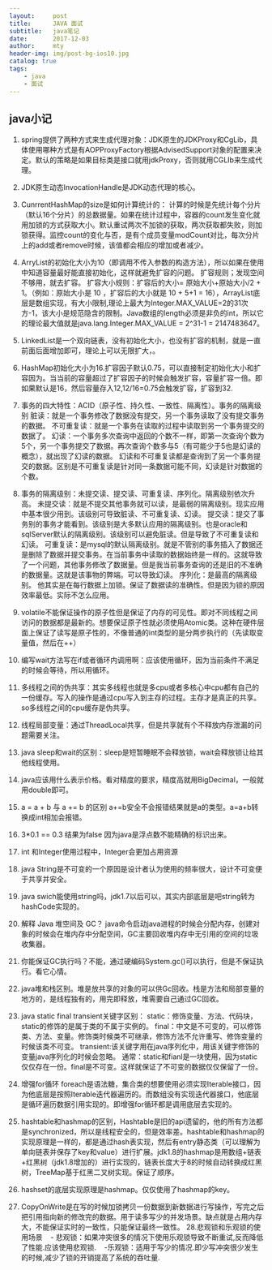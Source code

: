 ```yaml
---
layout:     post
title:      JAVA 面试
subtitle:   java笔记
date:       2017-12-03
author:     mty
header-img: img/post-bg-ios10.jpg
catalog: true
tags:
    - java
    - 面试
---
```



## java小记
1. spring提供了两种方式来生成代理对象：JDK原生的JDKProxy和CgLib，具体使用哪种方式是有AOPProxyFactory根据AdvisedSupport对象的配置来决定。默认的策略是如果目标类是接口就用jdkProxy，否则就用CGLIb来生成代理。
2. JDK原生动态InvocationHandle是JDK动态代理的核心。
3. CunrrentHashMap的size是如何计算统计的：
  计算的时候是先统计每个分片（默认16个分片）的总数据量。如果在统计过程中，容器的count发生变化就用加锁的方式获取大小。默认重试两次不加锁的获取，两次获取都失败，则加锁获得。监控count的变化与否，是有个成员变量modCount对比，每次分片上的add或者remove时候，该值都会相应的增加或者减少。
4. ArryList的初始化大小为10（即调用不传入参数的构造方法），所以如果在使用中知道容量最好能直接初始化，这样就避免扩容的问题。
  扩容规则；发现空间不够用，就去扩容。
  扩容大小规则：扩容后的大小= 原始大小+原始大小/2 + 1。（例如：原始大小是 10 ，扩容后的大小就是 10 + 5+1 = 16），ArrayList底层是数组实现，有大小限制,理论上最大为Integer.MAX_VALUE=2的31次方-1，该大小是规范隐含的限制。Java数组的length必须是非负的int，所以它的理论最大值就是java.lang.Integer.MAX_VALUE = 2^31-1 = 2147483647。
5. LinkedList是一个双向链表，没有初始化大小，也没有扩容的机制，就是一直前面后面增加即可，理论上可以无限扩大，。
6. HashMap初始化大小为16.扩容因子默认0.75，可以直接制定初始化大小和扩容因为。当当前的容量超过了扩容因子的时候会触发扩容，容量扩容一倍。即如果默认是16，然后容量存入12,12/16=0.75会触发扩容，扩容到32.
7. 事务的四大特性：ACID（原子性、持久性、一致性、隔离性）。事务的隔离级别
   脏读：就是一个事务修改了数据没有提交，另一个事务读取了没有提交事务的数据。
   不可重复读：就是一个事务在读取的过程中读取到另一个事务提交的数据了。
   幻读：一个事务多次查询中返回的个数不一样，即第一次查询个数为5个，另一个事务提交了数据。再次查询个数多与5（有可能少于5也是幻读的概念），就出现了幻读的数据。
   幻读和不可重复读都是查询到了另一个事务提交的数据。区别是不可重复读是针对同一条数据可能不同，幻读是针对数据的个数。

8. 事务的隔离级别：未提交读、提交读、可重复读、序列化。隔离级别依次升高。
    	未提交读：就是不提交其他事务就可以读，是最弱的隔离级别。现实应用中基本很少用到。该级别可导致脏读、不可重复读、幻读。
    	提交读：提交了事务别的事务才能看到。该级别是大多默认应用的隔离级别。也是oracle和sqlServer默认的隔离级别。该级别可以避免脏读。但是导致了不可重复读和幻读。
    	可重复读：是mysql的默认隔离级别。就是不管别的事务插入了数据还是删除了数据并提交事务。在当前事务中读取的数据始终是一样的。这就导致了一个问题，其他事务修改了数据量。但是我当前事务查询的还是旧的不准确的数据量。这就是该事物的弊端。可以导致幻读。
    	序列化：是最高的隔离级别。 他其实是在每行数据上加锁。保证了数据读的准确性。但是因为锁的原因效率最低。实际不怎么应用。
9. volatile不能保证操作的原子性但是保证了内存的可见性。即对不同线程之间访问的数据都是最新的。想要保证原子性就必须使用Atomic类。这种在硬件层面上保证了读写是原子性的，不像普通的int类型的是分两步执行的（先读取变量值，然后在++）
10. 编写wait方法写在if或者循环内调用啊：应该使用循环，因为当前条件不满足的时候会等待，所以用循环。
11. 多线程之间的伪共享：其实多线程也就是多cpu或者多核心中cpu都有自己的一份缓存。写入的操作是通过cpu写入到主存的过程。主存才是真正的共享。so多线程之间的cpu缓存是伪共享。
12. 线程局部变量：通过ThreadLocal共享，但是共享就有个不释放内存泄漏的问题需要关注。
13. java sleep和wait的区别：sleep是短暂睡眠不会释放锁，wait会释放锁让给其他线程使用。
14. java应该用什么表示价格。看对精度的要求，精度高就用BigDecimal，一般就用double即可。
15. a = a + b 与 a += b 的区别 a+=b安全不会报错结果就是a的类型。a=a+b转换成int相加会报错。
16. 3*0.1 == 0.3 结果为false 因为java是浮点数不能精确的标识出来。
17. int 和Integer使用过程中，Integer会更加占用资源
18. java String是不可变的一个原因是设计者认为使用的频率很大，设计不可变便于共享并安全。
19. java swich能使用string吗，jdk1.7以后可以，其实内部底层是吧string转为hashCode实现的。
20. 解释 Java 堆空间及 GC？ java命令启动java进程的时候会分配内存，创建对象的时候会在堆内存中分配空间，GC主要回收堆内存中无引用的空间的垃圾收集器。
21. 你能保证GC执行吗？不能，通过硬编码System.gc()可以执行，但是不保证执行。看它心情。
22. java堆和栈区别。堆是放共享的对象的可以供Gc回收。栈是方法和局部变量的地方的，是线程独有的，用完即释放，堆需要自己通过GC回收。
23. java static final transient关键字区别：
    static：修饰变量、方法、代码块，static的修饰的是属于类的不属于实例的。
    final：中文是不可变的，可以修饰类、方法、变量。修饰类时候类不可继承，修饰方法不允许重写、修饰变量的时候该类不可变。
    transient:该关键字用在java序列化中，用该关键字修饰的变量java序列化的时候会忽略。
    通常：static和fianl是一块使用，因为static仅仅存在一份。final是不可变。这样就保证了不可变的数据仅仅保留了一份。
24. 增强for循环 foreach是语法糖，集合类的想要使用必须实现Iterable接口，因为他底层是按照Iterable迭代器遍历的。而数组没有实现迭代器接口，他底层是循环遍历数据引用实现的。即增强for循环都是调用底层去实现的。
25. hashtable和hashmap的区别，Hashtable是旧的api遗留的，他的所有方法都是synchronized，所以是线程安全的，但是效率差。hashtable和hashmap的实现原理是一样的，都是通过hash表实现，然后有entry静态类（可以理解为单向链表并保存了key和value）进行扩展。jdk1.8的hashmap是用数组+链表+红黑树（jdk1.8增加的）进行实现的，链表长度大于8的时候自动转换成红黑树，TreeMap基于红黑二叉树实现。保证了顺序。
26. hashset的底层实现原理是hashmap。仅仅使用了hashmap的key。
27. CopyOnWrite是在写的时候加锁拷贝一份数据到新数据进行写操作，写完之后把引用指向新的修改完的数据。用于读多写少的并发场景。缺点就是占用内存大，不能保证实时的一致性，只能保证最终一致性。
28.悲观锁和乐观锁的使用场景
    - 悲观锁：如果冲突很多的情况下使用乐观锁导致不断重试,反而降低了性能.应该使用悲观锁.
    -乐观锁：适用于写少的情况.即少写冲突很少发生的时候,减少了锁的开销提高了系统的吞吐量.
